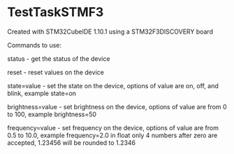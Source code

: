 # TestTaskSTMF3

Created with STM32CubeIDE 1.10.1 using a STM32F3DISCOVERY board


Commands to use:

status - get the status of the device

reset - reset values on the device

state=value - set the state on the device, options of value are on, off, and blink, example state=on

brightness=value - set brightness on the device, options of value are from 0 to 100, example brightness=50

frequency=value - set frequency on the device, options of value are from 0.5 to 10.0, example frequency=2.0 in float only 4 numbers after zero are accepted, 1.23456 will be rounded to 1.2346